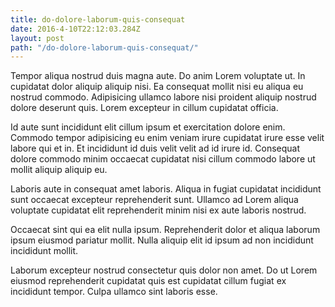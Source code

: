 ```yaml
---
title: do-dolore-laborum-quis-consequat
date: 2016-4-10T22:12:03.284Z
layout: post
path: "/do-dolore-laborum-quis-consequat/"
---
```


Tempor aliqua nostrud duis magna aute. Do anim Lorem voluptate ut. In cupidatat dolor aliquip aliquip nisi. Ea consequat mollit nisi eu aliqua eu nostrud commodo. Adipisicing ullamco labore nisi proident aliquip nostrud dolore deserunt quis. Lorem excepteur in cillum cupidatat officia.

Id aute sunt incididunt elit cillum ipsum et exercitation dolore enim. Commodo tempor adipisicing eu enim veniam irure cupidatat irure esse velit labore qui et in. Et incididunt id duis velit velit ad id irure id. Consequat dolore commodo minim occaecat cupidatat nisi cillum commodo labore ut mollit aliquip aliquip eu.

Laboris aute in consequat amet laboris. Aliqua in fugiat cupidatat incididunt sunt occaecat excepteur reprehenderit sunt. Ullamco ad Lorem aliqua voluptate cupidatat elit reprehenderit minim nisi ex aute laboris nostrud.

Occaecat sint qui ea elit nulla ipsum. Reprehenderit dolor et aliqua laborum ipsum eiusmod pariatur mollit. Nulla aliquip elit id ipsum ad non incididunt incididunt mollit.

Laborum excepteur nostrud consectetur quis dolor non amet. Do ut Lorem eiusmod reprehenderit cupidatat quis est cupidatat cillum fugiat ex incididunt tempor. Culpa ullamco sint laboris esse.
